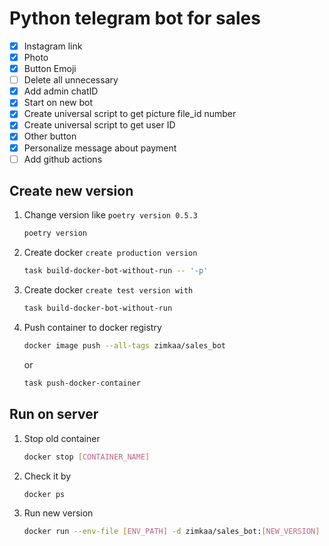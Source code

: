 # Python telegram bot for sales

- [x] Instagram link
- [x] Photo
- [x] Button Emoji
- [ ] Delete all unnecessary
- [x] Add admin chatID
- [x] Start on new bot
- [x] Create universal script to get picture file_id number
- [x] Create universal script to get user ID
- [x] Other button
- [x] Personalize message about payment
- [ ] Add github actions

## Create new version

1. Change version like `poetry version 0.5.3`

    ```sh
    poetry version 
    ```

2. Create docker `create production version`

    ```sh
    task build-docker-bot-without-run -- '-p'
    ```

3. Create docker `create test version with`

    ```sh
    task build-docker-bot-without-run
    ```

4. Push container to docker registry

    ```sh
    docker image push --all-tags zimkaa/sales_bot
    ```

    or

    ```sh
    task push-docker-container
    ```

## Run on server

1. Stop old container

    ```sh
    docker stop [CONTAINER_NAME]
    ```

2. Check it by

    ```sh
    docker ps
    ```

3. Run new version

    ```sh
    docker run --env-file [ENV_PATH] -d zimkaa/sales_bot:[NEW_VERSION]
    ```
